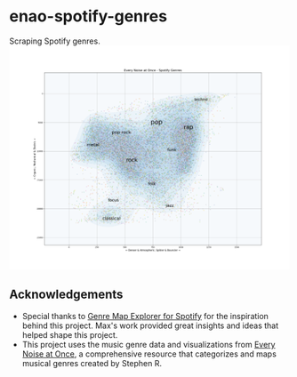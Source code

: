 # enao-spotify-genres
Scraping Spotify genres.
![Spotify Genres](./data/plot.png)
## Acknowledgements
- Special thanks to [Genre Map Explorer for Spotify](https://observablehq.com/@mjbo/genre-map-explorer-for-spotify) for the inspiration behind this project. Max's work provided great insights and ideas that helped shape this project.
- This project uses the music genre data and visualizations from [Every Noise at Once](https://everynoise.com/), a comprehensive resource that categorizes and maps musical genres created by Stephen R.
